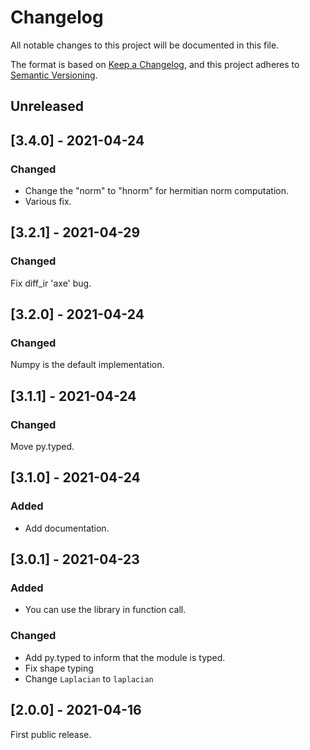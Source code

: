 # Changelog
All notable changes to this project will be documented in this file.

The format is based on [Keep a Changelog](https://keepachangelog.com/en/1.0.0/),
and this project adheres to [Semantic Versioning](https://semver.org/spec/v2.0.0.html).

## Unreleased

## [3.4.0] - 2021-04-24

### Changed

- Change the "norm" to "hnorm" for hermitian norm computation.
- Various fix.

## [3.2.1] - 2021-04-29

### Changed

Fix diff_ir 'axe' bug.﻿

## [3.2.0] - 2021-04-24

### Changed

Numpy is the default implementation.

## [3.1.1] - 2021-04-24

### Changed

Move py.typed.

## [3.1.0] - 2021-04-24

### Added

- Add documentation.

## [3.0.1] - 2021-04-23

### Added

- You can use the library in function call.

### Changed

- Add py.typed to inform that the module is typed.
- Fix shape typing
- Change `Laplacian` to `laplacian` 

## [2.0.0] - 2021-04-16

First public release.
